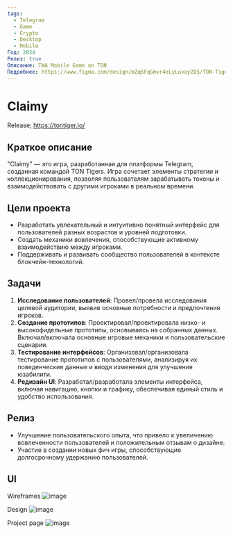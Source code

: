 ```yaml
---
tags:
  - Telegram
  - Game
  - Crypto
  - Desktop
  - Mobile
Год: 2024
Релиз: true
Описание: TWA Mobile Game on TON
Подробнее: https://www.figma.com/design/mZq6FqGmvr4eLyLuvayZQ5/TON-Tigers?node-id=18-24946&t=IY18WkJRgIhIybLf-1
---
```


# Claimy
Release; https://tontiger.io/

## Краткое описание
"Claimy" — это игра, разработанная для платформы Telegram, созданная командой TON Tigers. Игра сочетает элементы стратегии и коллекционирования, позволяя пользователям зарабатывать токены и взаимодействовать с другими игроками в реальном времени.

## Цели проекта
- Разработать увлекательный и интуитивно понятный интерфейс для пользователей разных возрастов и уровней подготовки.
- Создать механики вовлечения, способствующие активному взаимодействию между игроками.
- Поддерживать и развивать сообщество пользователей в контексте блокчейн-технологий.

## Задачи
1. **Исследование пользователей**: Провел/провела исследования целевой аудитории, выявив основные потребности и предпочтения игроков.
2. **Создание прототипов**: Проектировал/проектировала низко- и высокофидельные прототипы, основываясь на собранных данных. Включал/включала основные игровые механики и пользовательские сценарии.
3. **Тестирование интерфейсов**: Организовал/организовала тестирование прототипов с пользователями, анализируя их поведенческие данные и вводя изменения для улучшения юзабилити.
4. **Редизайн UI**: Разработал/разработала элементы интерфейса, включая навигацию, кнопки и графику, обеспечивая единый стиль и удобство использования.

## Релиз
- Улучшение пользовательского опыта, что привело к увеличению вовлеченности пользователей и положительным отзывам о дизайне.
- Участие в создании новых фич игры, способствующие долгосрочному удержанию пользователей.

## UI

Wireframes
![image](https://github.com/user-attachments/assets/b2230559-e940-4bc4-b044-608257c9ca56)

Design
![image](https://github.com/user-attachments/assets/187f4f12-f4f9-4a8b-982b-08c4c498c7d7)

Project page
![image](https://github.com/user-attachments/assets/043c873c-4e58-4e1b-99b6-f08e23061469)



